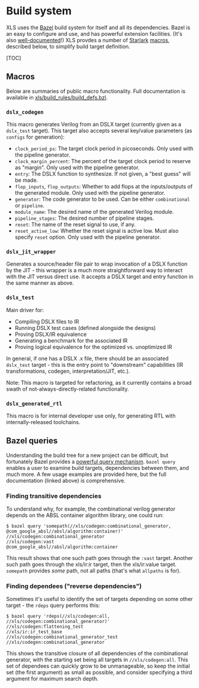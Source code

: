 # Build system

XLS uses the [Bazel](http://bazel.build) build system for itself and all its
dependencies. Bazel is an easy to configure and use, and has powerful extension
facilities. (It's also
[well-documented](https://docs.bazel.build/versions/master/bazel-overview.html)!)
XLS provdes a number of
[Starlark](https://docs.bazel.build/versions/master/skylark/language.html)
[macros](https://docs.bazel.build/versions/master/skylark/macros.html),
described below, to simplify build target definition.

[TOC]

## Macros

Below are summaries of public macro functionality. Full documentation is
available in
[xls/build_rules/build_defs.bzl](https://github.com/google/xls/tree/main/xls/build_rules/build_defs.bzl).

### `dslx_codegen`

This macro generates Verilog from an DSLX target (currently given as a
`dslx_test` target). This target also accepts several key/value parameters (as
`configs` for generation):

*   `clock_period_ps`: The target clock period in picoseconds. Only used with
    the pipeline generator.
*   `clock_margin_percent`: The percent of the target clock period to reserve as
    "margin". Only used with the pipeline generator.
*   `entry`: The DSLX function to synthesize. If not given, a "best guess" will
    be made.
*   `flop_inputs`, `flop_outputs`: Whether to add flops at the inputs/outputs of
    the generated module. Only used with the pipeline generator.
*   `generator`: The code generator to be used. Can be either `combinational` or
    `pipeline`.
*   `module_name`: The desired name of the generated Verilog module.
*   `pipeline_stages`: The desired number of pipeline stages.
*   `reset`: The name of the reset signal to use, if any.
*   `reset_active_low`: Whether the reset signal is active low. Must also
    specify `reset` option. Only used with the pipeline generator.

### `dslx_jit_wrapper`

Generates a source/header file pair to wrap invocation of a DSLX function by the
JIT - this wrapper is a much more straightforward way to interact with the JIT
versus direct use. It accepts a DSLX target and entry function in the same
manner as above.

### `dslx_test`

Main driver for:

*   Compiling DSLX files to IR
*   Running DSLX test cases (defined alongside the designs)
*   Proving DSLX/IR equivalence
*   Generating a benchmark for the associated IR
*   Proving logical equivalence for the optimized vs. unoptimized IR

In general, if one has a DSLX .x file, there should be an associated `dslx_test`
target - this is the entry point to "downstream" capabilities (IR
transformations, codegen, interpretation/JIT, etc.).

Note: This macro is targeted for refactoring, as it currently contains a broad
swath of not-always-directly-related functionality.

### `dslx_generated_rtl`

This macro is for internal developer use only, for generating RTL with
internally-released toolchains.

## Bazel queries

Understanding the build tree for a new project can be difficult, but fortunately
Bazel provides a
[powerful query mechanism](https://docs.bazel.build/versions/master/query.html).
`bazel query` enables a user to examine build targets, dependencies between
them, and much more. A few usage examples are provided here, but the full
documentation (linked above) is comprehensive.

### Finding transitive dependencies

To understand why, for example, the combinational verilog generator depends on
the ABSL container algorithm library, one could run:

```
$ bazel query 'somepath(//xls/codegen:combinational_generator, @com_google_absl//absl/algorithm:container)'
//xls/codegen:combinational_generator
//xls/codegen:vast
@com_google_absl//absl/algorithm:container
```

This result shows that one such path goes through the `:vast` target. Another
such path goes through the xls/ir:ir target, then the xls/ir:value target.
`somepath` provides _some_ path, not all paths (that's what `allpaths` is for).

### Finding dependees ("reverse dependencies")

Sometimes it's useful to identify the set of targets depending on some other
target - the `rdeps` query performs this:

```
$ bazel query 'rdeps(//xls/codegen:all, //xls/codegen:combinational_generator)'
//xls/codegen:flattening_test
//xls/ir:ir_test_base
//xls/codegen:combinational_generator_test
//xls/codegen:combinational_generator
```

This shows the transitive closure of all dependencies of the combinational
generator, with the starting set being all targets in `//xls/codegen:all`. This
set of dependees can quickly grow to be unmanageable, so keep the initial set
(the first argument) as small as possible, and consider specifying a third
argument for maximum search depth.
